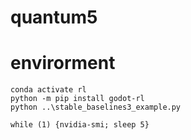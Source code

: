 # quantum5

# envirorment

```shell
conda activate rl
python -m pip install godot-rl
python ..\stable_baselines3_example.py

while (1) {nvidia-smi; sleep 5}
```